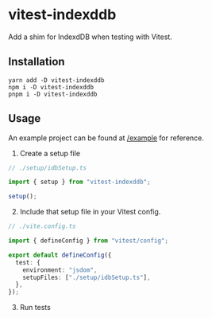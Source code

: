 # vitest-indexddb

Add a shim for IndexdDB when testing with Vitest.

## Installation

```
yarn add -D vitest-indexddb
npm i -D vitest-indexddb
pnpm i -D vitest-indexddb
```

## Usage

An example project can be found at [/example](../example) for reference.

1. Create a setup file

```typescript
// ./setup/idbSetup.ts

import { setup } from "vitest-indexddb";

setup();
```

2. Include that setup file in your Vitest config.

```typescript
// ./vite.config.ts

import { defineConfig } from "vitest/config";

export default defineConfig({
  test: {
    environment: "jsdom",
    setupFiles: ["./setup/idbSetup.ts"],
  },
});
```

3. Run tests
